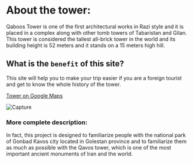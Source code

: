 # About the tower:
<p>Qaboos Tower is one of the first architectural works in Razi style and it is placed in a complex along with other tomb towers of Tabaristan and Gilan. This tower is considered the tallest all-brick tower in the world and its building height is 52 meters and it stands on a 15 meters high hill.</p>


## What is the `benefit` of this site?
<p>This site will help you to make your trip easier if you are a foreign tourist and get to know the whole history of the tower.</p>

[Tower on Google Maps](https://maps.app.goo.gl/LhGWPExWQu4um1TN9)

![Capture](https://github.com/m-mdy-m/LikewebInstagram/assets/148723252/d56b36b6-8daa-45dd-8e9b-d7a28024de30)


### More complete description:

<p>In fact, this project is designed to familiarize people with the national park of Gonbad Kavos city located in Golestan province and to familiarize them as much as possible with the Qavos tower, which is one of the most important ancient monuments of Iran and the world.</p>